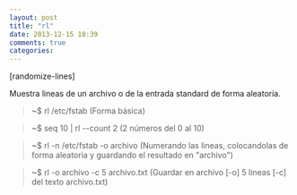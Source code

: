 ```yaml
---
layout: post
title: "rl"
date: 2013-12-15 18:39
comments: true
categories: 
---
```

[randomize-lines]

Muestra lineas de un archivo o de la entrada standard de forma aleatoria.

>~$ rl /etc/fstab (Forma básica)

>~$ seq 10 | rl --count 2 (2 números del 0 al 10)

>~$ rl -n /etc/fstab -o archivo (Numerando las lineas, colocandolas de forma aleatoria y guardando el resultado en "archivo")

>~$ rl -o archivo -c 5 archivo.txt (Guardar en archivo [-o] 5 lineas [-c] del texto archivo.txt)

